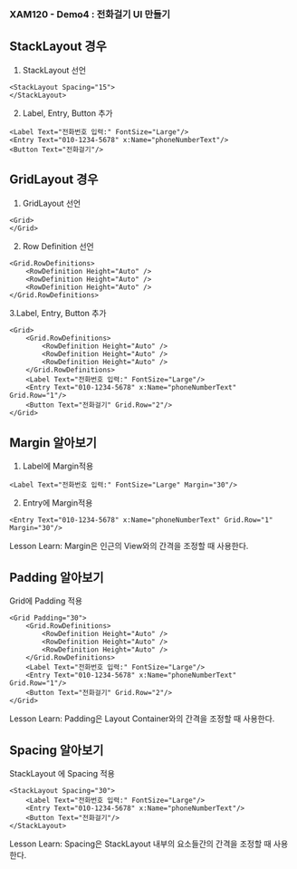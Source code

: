 ### XAM120 - Demo4 : 전화걸기 UI 만들기 

## StackLayout 경우

1. StackLayout 선언
```
<StackLayout Spacing="15">    
</StackLayout>
```

2. Label, Entry, Button 추가
```
<Label Text="전화번호 입력:" FontSize="Large"/>
<Entry Text="010-1234-5678" x:Name="phoneNumberText"/>
<Button Text="전화걸기"/>
```

## GridLayout 경우 
1. GridLayout 선언 
```
<Grid>
</Grid>
```
2. Row Definition 선언
```
<Grid.RowDefinitions>
    <RowDefinition Height="Auto" />
    <RowDefinition Height="Auto" />
    <RowDefinition Height="Auto" />
</Grid.RowDefinitions>
```        
3.Label, Entry, Button 추가
```
<Grid>
    <Grid.RowDefinitions>
        <RowDefinition Height="Auto" />
        <RowDefinition Height="Auto" />
        <RowDefinition Height="Auto" />
    </Grid.RowDefinitions>
    <Label Text="전화번호 입력:" FontSize="Large"/>
    <Entry Text="010-1234-5678" x:Name="phoneNumberText" Grid.Row="1"/>
    <Button Text="전화걸기" Grid.Row="2"/>
</Grid>
```

## Margin 알아보기
1. Label에 Margin적용
```
<Label Text="전화번호 입력:" FontSize="Large" Margin="30"/>
```
2. Entry에 Margin적용
```
<Entry Text="010-1234-5678" x:Name="phoneNumberText" Grid.Row="1" Margin="30"/>
```
Lesson Learn: Margin은 인근의 View와의 간격을 조정할 때 사용한다.

## Padding 알아보기
Grid에 Padding 적용
```
<Grid Padding="30">
    <Grid.RowDefinitions>
        <RowDefinition Height="Auto" />
        <RowDefinition Height="Auto" />
        <RowDefinition Height="Auto" />
    </Grid.RowDefinitions>
    <Label Text="전화번호 입력:" FontSize="Large"/>
    <Entry Text="010-1234-5678" x:Name="phoneNumberText" Grid.Row="1"/>
    <Button Text="전화걸기" Grid.Row="2"/>
</Grid>
```
Lesson Learn: Padding은 Layout Container와의 간격을 조정할 때 사용한다.

## Spacing 알아보기
StackLayout 에 Spacing 적용
```
<StackLayout Spacing="30">
    <Label Text="전화번호 입력:" FontSize="Large"/>
    <Entry Text="010-1234-5678" x:Name="phoneNumberText"/>
    <Button Text="전화걸기"/>
</StackLayout>    
```
Lesson Learn: Spacing은 StackLayout 내부의 요소들간의 간격을 조정할 때 사용한다.

